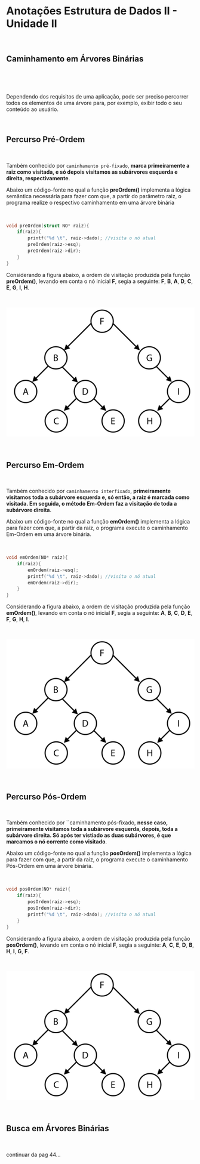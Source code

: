# **Anotações Estrutura de Dados II - Unidade II**

&nbsp;

## **Caminhamento em Árvores Binárias**

&nbsp;

<img src = "">

Dependendo dos requisitos de uma aplicação, pode ser preciso percorrer todos os elementos de uma árvore para, por exemplo, exibir todo o seu conteúdo ao usuário. 

&nbsp;

## **Percurso Pré-Ordem**

&nbsp;

Também conhecido por ``caminhamento pré-fixado``, **marca primeiramente a raiz como visitada, e só depois visitamos as subárvores esquerda e direita, respectivamente**.

Abaixo um código-fonte no qual a função **preOrdem()** implementa a lógica semântica necessária para fazer com que, a partir do parâmetro raiz, o programa realize o respectivo caminhamento em uma árvore binária

&nbsp;


````c
void preOrdem(struct NO* raiz){
	if(raiz){
		printf("%d \t", raiz->dado); //visita o nó atual
		preOrdem(raiz->esq);
		preOrdem(raiz->dir);
	}
}
````

Considerando a figura abaixo, a ordem de visitação produzida pela função **preOrdem()**, levando em conta o nó inicial **F**, segia a seguinte: **F**, **B**, **A**, **D**, **C**, **E**, **G**, **I**, **H**.

&nbsp;

<img src = "Imagens/PreOrdem.png">

&nbsp;

## **Percurso Em-Ordem**

&nbsp;

Também conhecido por ``caminhamento interfixado``, **primeiramente visitamos toda a subárvore esquerda e, só então, a raiz é marcada como visitada. Em seguida, o método Em-Ordem faz a visitação de toda a subárvore direita**.

Abaixo um código-fonte no qual a função **emOrdem()** implementa a lógica para fazer com que, a partir da raiz, o programa execute o caminhamento Em-Ordem em uma árvore binária.

&nbsp;

````c
void emOrdem(NO* raiz){
	if(raiz){
		emOrdem(raiz->esq);
		printf("%d \t", raiz->dado); //visita o nó atual
		emOrdem(raiz->dir);
	}
}
````

Considerando a figura abaixo, a ordem de visitação produzida pela função **emOrdem()**, levando em conta o nó inicial **F**, segia a seguinte: **A**, **B**, **C**, **D**, **E**, **F**, **G**, **H**, **I**.

&nbsp;

<img src = "Imagens/PreOrdem.png">

&nbsp;

## **Percurso Pós-Ordem**

&nbsp;

Também conhecido por ``caminhamento pós-fixado, **nesse caso, primeiramente visitamos toda a subárvore esquerda, depois, toda a subárvore direita. Só após ter vistiado as duas subárvores, é que marcamos o nó corrente como visitado**.

Abaixo um código-fonte no qual a função **posOrdem()** implementa a lógica para fazer com que, a partir da raiz, o programa execute o caminhamento Pós-Ordem em uma árvore binária.

&nbsp;

````c
void posOrdem(NO* raiz){
	if(raiz){
		posOrdem(raiz->esq);
		posOrdem(raiz->dir);
		printf("%d \t", raiz->dado); //visita o nó atual
	}
}
````

Considerando a figura abaixo, a ordem de visitação produzida pela função **posOrdem()**, levando em conta o nó inicial **F**, segia a seguinte: **A**, **C**, **E**, **D**, **B**, **H**, **I**, **G**, **F**.

&nbsp;

<img src = "Imagens/PreOrdem.png">

&nbsp;

## **Busca em Árvores Binárias**

&nbsp;


continuar da pag 44...